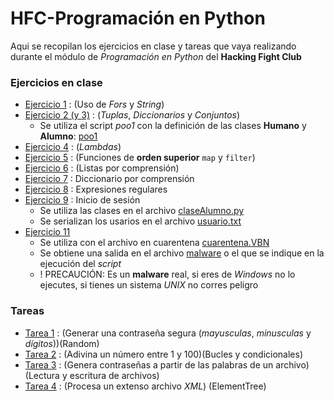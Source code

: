 # HFC-Programación en Python

Aqui se recopilan los ejercicios en clase y tareas que vaya realizando durante el módulo de *Programación en Python* del **Hacking Fight Club**

### Ejercicios en clase

- [Ejercicio 1](ejerciciosClase/palindromo.py) : (Uso de *Fors* y *String*)
- [Ejercicio 2 (y 3)](ejerciciosClase/ejercicio_2.py) : (*Tuplas*, *Diccionarios* y *Conjuntos*)
    - Se utiliza el script *poo1* con la definición de las clases **Humano** y **Alumno**: [poo1](ejerciciosClase/poo1.py)
- [Ejercicio 4](./ejerciciosClase/funcionesLambda.py) : (*Lambdas*)
- [Ejercicio 5](./ejerciciosClase/mapFilter.py) : (Funciones de **orden superior** `map` y `filter`)
- [Ejercicio 6](./ejerciciosClase/listasComprension.py) : (Listas por comprensión)
- [Ejercicio 7](./ejerciciosClase/odiousNumbers.py) : Diccionario por comprensión
- [Ejercicio 8](./ejerciciosClase/regex.py) : Expresiones regulares
- [Ejercicio 9](./ejerciciosClase/inicioSesion.py) : Inicio de sesión
  - Se utiliza las clases en el archivo [claseAlumno.py](./ejerciciosClase/claseAlumno.py)
  - Se serializan los usarios en el archivo [usuario.txt](./ejerciciosClase/usuarios.txt)
- [Ejercicio 11](./ejerciciosClase/recuperaMalware.py)
  - Se utiliza con el archivo en cuarentena [cuarentena.VBN](./ejerciciosClase/cuarentena.VBN)
  - Se obtiene una salida en el archivo [malware](./ejerciciosClase/malware) o el que se indique en la ejecución del *script*
  - ! PRECAUCIÓN: Es un **malware** real, si eres de *Windows* no lo ejecutes, si tienes un sistema *UNIX* no corres peligro

### Tareas

- [Tarea 1](tarea1/securePassGenerator.py) : (Generar una contraseña segura (*mayusculas*, *minusculas* y *dígitos*))(Random)
- [Tarea 2](tarea2/guessNumber.py) : (Adivina un número entre 1 y 100)(Bucles y condicionales)
- [Tarea 3](tarea3/passGenerator2.py) : (Genera contraseñas a partir de las palabras de un archivo) (Lectura y escritura de archivos)
- [Tarea 4](tarea4/processXml.py) : (Procesa un extenso archivo *XML*) (ElementTree)
